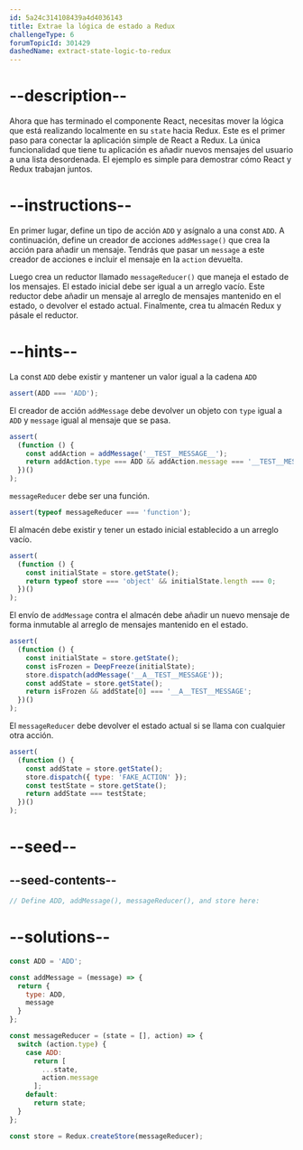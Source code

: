 ```yaml
---
id: 5a24c314108439a4d4036143
title: Extrae la lógica de estado a Redux
challengeType: 6
forumTopicId: 301429
dashedName: extract-state-logic-to-redux
---
```


# --description--

Ahora que has terminado el componente React, necesitas mover la lógica que está realizando localmente en su `state` hacia Redux. Este es el primer paso para conectar la aplicación simple de React a Redux. La única funcionalidad que tiene tu aplicación es añadir nuevos mensajes del usuario a una lista desordenada. El ejemplo es simple para demostrar cómo React y Redux trabajan juntos.

# --instructions--

En primer lugar, define un tipo de acción `ADD` y asígnalo a una const `ADD`. A continuación, define un creador de acciones `addMessage()` que crea la acción para añadir un mensaje. Tendrás que pasar un `message` a este creador de acciones e incluir el mensaje en la `action` devuelta.

Luego crea un reductor llamado `messageReducer()` que maneja el estado de los mensajes. El estado inicial debe ser igual a un arreglo vacío. Este reductor debe añadir un mensaje al arreglo de mensajes mantenido en el estado, o devolver el estado actual. Finalmente, crea tu almacén Redux y pásale el reductor.

# --hints--

La const `ADD` debe existir y mantener un valor igual a la cadena `ADD`

```js
assert(ADD === 'ADD');
```

El creador de acción `addMessage` debe devolver un objeto con `type` igual a `ADD` y `message` igual al mensaje que se pasa.

```js
assert(
  (function () {
    const addAction = addMessage('__TEST__MESSAGE__');
    return addAction.type === ADD && addAction.message === '__TEST__MESSAGE__';
  })()
);
```

`messageReducer` debe ser una función.

```js
assert(typeof messageReducer === 'function');
```

El almacén debe existir y tener un estado inicial establecido a un arreglo vacío.

```js
assert(
  (function () {
    const initialState = store.getState();
    return typeof store === 'object' && initialState.length === 0;
  })()
);
```

El envío de `addMessage` contra el almacén debe añadir un nuevo mensaje de forma inmutable al arreglo de mensajes mantenido en el estado.

```js
assert(
  (function () {
    const initialState = store.getState();
    const isFrozen = DeepFreeze(initialState);
    store.dispatch(addMessage('__A__TEST__MESSAGE'));
    const addState = store.getState();
    return isFrozen && addState[0] === '__A__TEST__MESSAGE';
  })()
);
```

El `messageReducer` debe devolver el estado actual si se llama con cualquier otra acción.

```js
assert(
  (function () {
    const addState = store.getState();
    store.dispatch({ type: 'FAKE_ACTION' });
    const testState = store.getState();
    return addState === testState;
  })()
);
```

# --seed--

## --seed-contents--

```jsx
// Define ADD, addMessage(), messageReducer(), and store here:
```

# --solutions--

```jsx
const ADD = 'ADD';

const addMessage = (message) => {
  return {
    type: ADD,
    message
  }
};

const messageReducer = (state = [], action) => {
  switch (action.type) {
    case ADD:
      return [
        ...state,
        action.message
      ];
    default:
      return state;
  }
};

const store = Redux.createStore(messageReducer);
```
